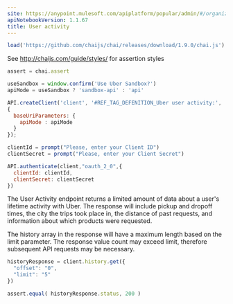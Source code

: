 ```yaml
---
site: https://anypoint.mulesoft.com/apiplatform/popular/admin/#/organizations/52560d3f-c37a-409d-9887-79e0a9a9ecff/dashboard/apis/19622/versions/20942/portal/pages/34516/edit
apiNotebookVersion: 1.1.67
title: User activity
---
```


```javascript
load('https://github.com/chaijs/chai/releases/download/1.9.0/chai.js')
```

See http://chaijs.com/guide/styles/ for assertion styles

```javascript
assert = chai.assert
```

```javascript
useSandbox = window.confirm('Use Uber Sandbox?')
apiMode = useSandbox ? 'sandbox-api' : 'api'
```

```javascript
API.createClient('client', '#REF_TAG_DEFENITION_Uber user activity:',
{ 
  baseUriParameters: {  
    apiMode : apiMode
  } 
});
```

```javascript
clientId = prompt("Please, enter your Client ID")
clientSecret = prompt("Please, enter your Client Secret")
```

```javascript
API.authenticate(client,"oauth_2_0",{
  clientId: clientId,
  clientSecret: clientSecret
})
```

The User Activity endpoint returns a limited amount of data about a user's lifetime activity with Uber. The response will include pickup and dropoff times, the city the trips took place in, the distance of past requests, and information about which products were requested.

The history array in the response will have a maximum length based on the limit parameter. The response value count may exceed limit, therefore subsequent API requests may be necessary.

```javascript
historyResponse = client.history.get({
  "offset": "0",
  "limit": "5"
})
```

```javascript
assert.equal( historyResponse.status, 200 )
```